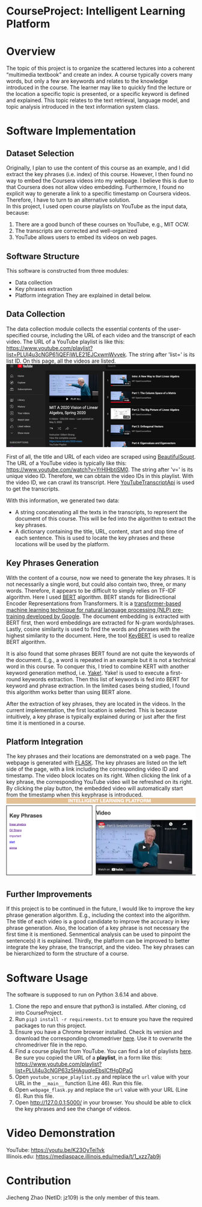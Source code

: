 # CourseProject: Intelligent Learning Platform

# Overview

The topic of this project is to organize the scattered lectures into a coherent “multimedia textbook” and create an index.  A course typically covers many words, but only a few are keywords and relates to the knowledge introduced in the course. The learner may like to quickly find the lecture or the location a specific topic is presented, or a specific keyword is defined and explained. This topic relates to the text retrieval, language model, and topic analysis introduced in the text information system class.

# Software Implementation
## Dataset Selection
Originally, I plan to use the content of this course as an example, and I did extract the key phrases (i.e. index) of this course. However, I then found no way to embed the Coursera videos into my webpage. I believe this is due to that Coursera does not allow video embedding. Furthermore, I found no explicit way to generate a link to a specific timestamp on Coursera videos. Therefore, I have to turn to an alternative solution.  
In this project, I used open course playlists on YouTube as the input data, because:
1. There are a good bunch of these courses on YouTube, e.g., MIT OCW.
2. The transcripts are corrected and well-organized
3. YouTube allows users to embed its videos on web pages.

## Software Structure
This software is constructed from three modules:
- Data collection
- Key phrases extraction
- Platform integration
They are explained in detail below.

## Data Collection
The data collection module collects the essential contents of the user-specified course, including the URL of each video and the transcript of each video. The URL of a YouTube playlist is like this: https://www.youtube.com/playlist?list=PLUl4u3cNGP61iQEFiWLE21EJCxwmWvvek. The string after 'list=' is its list ID. On this page, all the videos are listed. 
![alt text](https://github.com/jasonzjc/CourseProject/blob/Pre-publish/images/playlist.png?raw=true)

First of all, the title and URL of each video are scraped using [BeautifulSoupt](https://www.crummy.com/software/BeautifulSoup/bs4/doc/). The URL of a YouTube video is typically like this: https://www.youtube.com/watch?v=YrHlHbtiSM0. The string after 'v=' is its unique video ID. Therefore, we can obtain the video IDs in this playlist. With the video ID, we can crawl its transcript. Here [YouTubeTranscriptApi](https://github.com/jdepoix/youtube-transcript-api) is used to get the transcripts.

With this information, we generated two data: 
- A string concatenating all the texts in the transcripts, to represent the document of this course. This will be fed into the algorithm to extract the key phrases.
- A dictionary containing the title, URL, content, start and stop time of each sentence. This is used to locate the key phrases and these locations will be used by the platform.

## Key Phrases Generation
With the content of a course, now we need to generate the key phrases. It is not necessarily a single word, but could also contain two, three, or many words. Therefore, it appears to be difficult to simply relies on TF-IDF algorithm. Here I used [BERT](https://arxiv.org/abs/1810.04805v2) algorithm. BERT stands for Bidirectional Encoder Representations from Transformers. It is a [transformer-based machine learning technique for natural language processing (NLP) pre-training developed by Google](https://en.wikipedia.org/wiki/BERT_(language_model)). The document embedding is extracted with BERT first, then word embeddings are extracted for N-gram words/phrases. Lastly, cosine similarity is used to find the words and phrases with the highest similarity to the document. Here, the tool [KeyBERT](https://github.com/MaartenGr/KeyBERT) is used to realize BERT algorithm.

It is also found that some phrases BERT found are not quite the keywords of the document. E.g., a word is repeated in an example but it is not a technical word in this course. To conquer this, I tried to combine KERT with another keyword generation method, i.e. [Yake!](https://github.com/LIAAD/yake). Yake! is used to execute a first-round keywords extraction. Then this list of keywords is fed into BERT for keyword and phrase extraction. In the limited cases being studied, I found this algorithm works better than using BERT alone.

After the extraction of key phrases, they are located in the videos. In the current implementation, the first location is selected. This is because intuitively, a key phrase is typically explained during or just after the first time it is mentioned in a course. 

## Platform Integration
The key phrases and their locations are demonstrated on a web page. The webpage is generated with [FLASK](https://flask.palletsprojects.com/). The key phrases are listed on the left side of the page, with a link including the corresponding video ID and timestamp. The video block locates on its right. When clicking the link of a key phrase, the corresponding YouTube video will be refreshed on its right. By clicking the play button, the embedded video will automatically start from the timestamp when this keyphrase is introduced.
![alt text](https://github.com/jasonzjc/CourseProject/blob/Pre-publish/images/platform.png?raw=true)

## Further Improvements
If this project is to be continued in the future, I would like to improve the key phrase generation algorithm. E.g., including the context into the algorithm. The title of each video is a good candidate to improve the accuracy in key phrase generation. Also, the location of a key phrase is not necessary the first time it is mentioned. Senmentical analysis can be used to pinpoint the sentence(s) it is explained. Thirdly, the platform can be improved to better integrate the key phrase, the transcript, and the video. The key phrases can be hierarchized to form the structure of a course.

# Software Usage
The software is supposed to run on Python 3.6.14 and above. 
1. Clone the repo and ensure that python3 is installed. After cloning, cd into CourseProject.
2. Run `pip3 install -r requirements.txt` to ensure you have the required packages to run this project.
3. Ensure you have a Chrome browser installed. Check its version and download the corresponding chromedriver [here](https://chromedriver.chromium.org/downloads). Use it to overwrite the chromedriver file in the repo.
4. Find a course playlist from YouTube. You can find a lot of playlists [here](https://www.youtube.com/c/mitocw). Be sure you copied the URL of a **playlist**, in a form like this: https://www.youtube.com/playlist?list=PLUl4u3cNGP63z5HAguqleEbsICfHgDPaG
5. Open `youtube_scrape_playlist.py` and replace the `url` value with your URL in the `__main__` function (Line 46). Run this file.
6. Open `webpage_flask.py` and replace the `url` value with your URL (Line 6). Run this file. 
7. Open http://127.0.0.1:5000/ in your browser. You should be able to click the key phrases and see the change of videos.

# Video Demonstration
YouTube: https://youtu.be/K23OyTei1vk  
Illinois.edu: https://mediaspace.illinois.edu/media/t/1_xzz7ab9j

# Contribution
Jiecheng Zhao (NetID: jz109) is the only member of this team.
